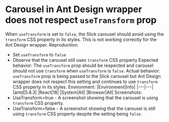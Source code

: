# Carousel in Ant Design wrapper does not respect `useTransform` prop

When `useTransform` is set to `false`, the Slick carousel should avoid using the `transform` CSS property in its styles. This is not working correctly for the Ant Design wrapper.
Reproduction:

- Set `useTransform` to `false`
- Observe that the carousel still uses `transform` CSS property
  Expected behavior:
  The `useTransform` prop should be respected and carousel should not use `transform` when `useTransform` is `false`.
  Actual behavior:
  `useTransform` prop is being passed to the Slick carousel but Ant Design wrapper does not respect this setting and continues to use `transform` CSS property in its styles.
  Environment:
  |Environment|Info|
  |---|---|
  |antd|5.8.3|
  |React|18|
  |System|All|
  |Browser|All|
  Screenshots:
- UseTransform=true - A screenshot showing that the carousel is using `transform` CSS property.
- UseTransform=false - A screenshot showing that the carousel is still using `transform` CSS property despite the setting being `false`.
